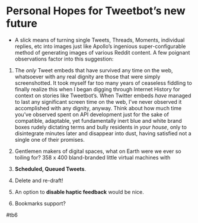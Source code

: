 # Personal Hopes for Tweetbot’s new future
* A slick means of turning single Tweets, Threads, Moments, individual replies, etc into images just like Apollo’s ingenious super-configurable method of generating images of various Reddit content. A few poignant observations factor into this suggestion:

1. The *only* Tweet embeds that have survived any time on the web, whatsoever with any real dignity are those that were simply screenshotted. It took myself far too many years of ceaseless fiddling to finally realize this when I began digging through Internet History for context on stories like Tweetbot’s. When Twitter embeds *have* managed to last any significant screen time on the web, I’ve never observed it accomplished with any dignity, anyway. Think about how much time you’ve observed spent on API development just for the sake of compatible, adaptable, yet fundamentally inert blue and white brand boxes rudely dictating terms and bully residents in *your house*, only to disintegrate minutes later and disappear into dust, having satisfied not a single one of their promises.

2. Gentlemen makers of digital spaces, what on Earth were we ever so toiling for? 358 x 400 bland-branded little virtual machines with

3. **Scheduled, Queued Tweets**.

4. Delete and re-draft!

5. An option to **disable haptic feedback** would be nice.

6. Bookmarks support?

#tb6